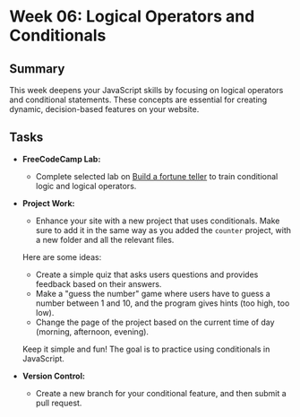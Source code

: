 # Week 06: Logical Operators and Conditionals

## Summary

This week deepens your JavaScript skills by focusing on logical operators and conditional statements. These concepts are essential for creating dynamic, decision-based features on your website.

## Tasks

- **FreeCodeCamp Lab:**
  - Complete selected lab on [Build a fortune teller](https://www.freecodecamp.org/learn/full-stack-developer/lab-fortune-teller/build-a-fortune-teller) to train conditional logic and logical operators.
- **Project Work:**

  - Enhance your site with a new project that uses conditionals. Make sure to add it in the same way as you added the `counter` project, with a new folder and all the relevant files.

  Here are some ideas:

  - Create a simple quiz that asks users questions and provides feedback based on their answers.
  - Make a "guess the number" game where users have to guess a number between 1 and 10, and the program gives hints (too high, too low).
  - Change the page of the project based on the current time of day (morning, afternoon, evening).

  Keep it simple and fun! The goal is to practice using conditionals in JavaScript.

- **Version Control:**
  - Create a new branch for your conditional feature, and then submit a pull request.
